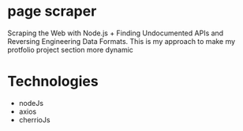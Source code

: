 # page scraper 
Scraping the Web with Node.js + Finding Undocumented APIs and Reversing Engineering Data Formats.
This is my approach to make my protfolio project section more dynamic 
# Technologies 
- nodeJs
- axios
- cherrioJs